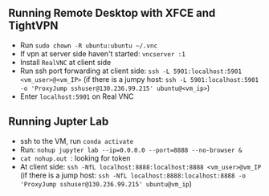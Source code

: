 ## **Running Remote Desktop with XFCE and TightVPN**
- Run `sudo chown -R ubuntu:ubuntu ~/.vnc`
- If vpn at server side haven't started: `vncserver :1`
- Install `RealVNC` at client side
- Run ssh port forwarding at client side: `ssh -L 5901:localhost:5901 <vm_user>@<vm_IP>` (if there is a jumpy host: `ssh -L 5901:localhost:5901 -o 'ProxyJump sshuser@130.236.99.215' ubuntu@<vm_ip>`)
- Enter `localhost:5901` on Real VNC

## **Running Jupter Lab**
- ssh to the VM, run `conda activate`
- Run: `nohup jupyter lab --ip=0.0.0.0 --port=8888 --no-browser &`
- `cat nohup.out `: looking for token
- At client side: `ssh -NfL localhost:8888:localhost:8888 <vm_user>@vm_IP` (if there is a jump host: `ssh -NfL localhost:8888:localhost:8888 -o 'ProxyJump sshuser@130.236.99.215' ubuntu@vm_ip`)
